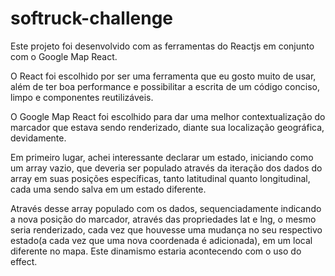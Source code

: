 # softruck-challenge

Este projeto foi desenvolvido com as ferramentas do Reactjs em conjunto com o Google Map React.

O React foi escolhido por ser uma ferramenta que eu gosto muito de usar, além de ter boa performance e possibilitar a escrita de um código conciso, limpo e componentes reutilizáveis.

O Google Map React foi escolhido para dar uma melhor contextualização do marcador que estava sendo renderizado, diante sua localização geográfica, devidamente.

Em primeiro lugar, achei interessante declarar um estado, iniciando como um array vazio, que deveria ser populado através da iteração dos dados do array em suas posições específicas, tanto latitudinal quanto longitudinal, cada uma sendo salva em um estado diferente.

Através desse array populado com os dados, sequenciadamente indicando a nova posição do marcador, através das propriedades lat e lng, o mesmo seria renderizado, cada vez que houvesse uma mudança no seu respectivo estado(a cada vez que uma nova coordenada é adicionada), em um local diferente no mapa. Este dinamismo estaria acontecendo com o uso do effect.
